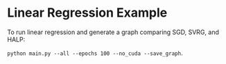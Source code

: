 # Linear Regression Example

To run linear regression and generate a graph comparing SGD, SVRG, and HALP: 

```python main.py --all --epochs 100 --no_cuda --save_graph```.
